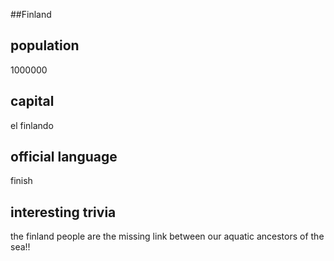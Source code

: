 ##Finland
## population
1000000

## capital
el finlando
 
## official language
finish

## interesting trivia
the finland people are the missing link between our aquatic ancestors of the sea!!


